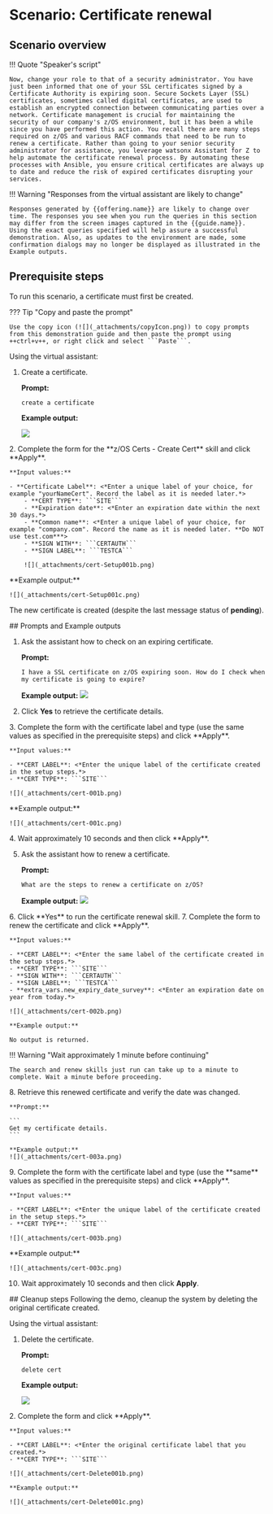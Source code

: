 # Scenario: Certificate renewal 
## Scenario overview
!!! Quote "Speaker's script"

    Now, change your role to that of a security administrator. You have just been informed that one of your SSL certificates signed by a Certificate Authority is expiring soon. Secure Sockets Layer (SSL) certificates, sometimes called digital certificates, are used to establish an encrypted connection between communicating parties over a network. Certificate management is crucial for maintaining the security of our company's z/OS environment, but it has been a while since you have performed this action. You recall there are many steps required on z/OS and various RACF commands that need to be run to renew a certificate. Rather than going to your senior security administrator for assistance, you leverage watsonx Assistant for Z to help automate the certificate renewal process. By automating these processes with Ansible, you ensure critical certificates are always up to date and reduce the risk of expired certificates disrupting your services.

!!! Warning "Responses from the virtual assistant are likely to change"

    Responses generated by {{offering.name}} are likely to change over time. The responses you see when you run the queries in this section may differ from the screen images captured in the {{guide.name}}. Using the exact queries specified will help assure a successful demonstration. Also, as updates to the environment are made, some confirmation dialogs may no longer be displayed as illustrated in the Example outputs.

<div style="page-break-after: always;"></div>

## Prerequisite steps
To run this scenario, a certificate must first be created. 

??? Tip "Copy and paste the prompt"

    Use the copy icon (![](_attachments/copyIcon.png)) to copy prompts from this demonstration guide and then paste the prompt using ++ctrl+v++, or right click and select ```Paste```.

Using the virtual assistant:

1. Create a certificate.
    
    **Prompt:**

    ```
    create a certificate
    ```
    **Example output:**

    ![](_attachments/cert-Setup001a.png)

<div style="page-break-after: always;"></div>
2. Complete the form for the **z/OS Certs - Create Cert** skill and click **Apply**.
  
    **Input values:**

    - **Certificate Label**: <*Enter a unique label of your choice, for example "yourNameCert". Record the label as it is needed later.*>
        - **CERT TYPE**: ```SITE```
        - **Expiration date**: <*Enter an expiration date within the next 30 days.*>
        - **Common name**: <*Enter a unique label of your choice, for example "company.com". Record the name as it is needed later. **Do NOT use test.com***>
        - **SIGN WITH**: ```CERTAUTH```
        - **SIGN LABEL**: ```TESTCA```   

        ![](_attachments/cert-Setup001b.png)
<div style="page-break-after: always;"></div>   
    **Example output:**
    
    ![](_attachments/cert-Setup001c.png)

The new certificate is created (despite the last message status of **pending**).

<div style="page-break-after: always;"></div>
## Prompts and Example outputs

1. Ask the assistant how to check on an expiring certificate.

    **Prompt:**

    ```
    I have a SSL certificate on z/OS expiring soon. How do I check when my certificate is going to expire?
    ```

    **Example output:**
    ![](_attachments/cert-001a.png)

2. Click **Yes** to retrieve the certificate details.
<div style="page-break-after: always;"></div>
3. Complete the form with the certificate label and type (use the same values as specified in the prerequisite steps) and click **Apply**.
 
    **Input values:**
   
    - **CERT LABEL**: <*Enter the unique label of the certificate created in the setup steps.*>
    - **CERT TYPE**: ```SITE```

    ![](_attachments/cert-001b.png)
<div style="page-break-after: always;"></div>
    **Example output:**
    
    ![](_attachments/cert-001c.png)
<div style="page-break-after: always;"></div>
4. Wait approximately 10 seconds and then click **Apply**.

5. Ask the assistant how to renew a certificate.

    **Prompt:**

    ```
    What are the steps to renew a certificate on z/OS?
    ```

    **Example output:**
    ![](_attachments/cert-002a.png)
<div style="page-break-after: always;"></div>
6. Click **Yes** to run the certificate renewal skill.
7. Complete the form to renew the certificate and click **Apply**.

    **Input values:**

    - **CERT LABEL**: <*Enter the same label of the certificate created in the setup steps.*>           
    - **CERT TYPE**: ```SITE```
    - **SIGN WITH**: ```CERTAUTH```
    - **SIGN LABEL**: ```TESTCA```
    - **extra_vars.new_expiry_date_survey**: <*Enter an expiration date on year from today.*>
    
    ![](_attachments/cert-002b.png)
 
    **Example output:**

    No output is returned.

!!! Warning "Wait approximately 1 minute before continuing"

    The search and renew skills just run can take up to a minute to complete. Wait a minute before proceeding.
<div style="page-break-after: always;"></div>
8. Retrieve this renewed certificate and verify the date was changed.
 
    **Prompt:**

    ```
    Get my certificate details.
    ```

    **Example output:**
    ![](_attachments/cert-003a.png)
<div style="page-break-after: always;"></div>
9. Complete the form with the certificate label and type (use the **same** values as specified in the prerequisite steps) and click **Apply**.
    
    **Input values:**
   
    - **CERT LABEL**: <*Enter the unique label of the certificate created in the setup steps.*>
    - **CERT TYPE**: ```SITE```

    ![](_attachments/cert-003b.png)
<div style="page-break-after: always;"></div>
    **Example output:**
    
    ![](_attachments/cert-003c.png)

10. Wait approximately 10 seconds and then click **Apply**.
<div style="page-break-after: always;"></div>
## Cleanup steps
Following the demo, cleanup the system by deleting the original certificate created.

Using the virtual assistant:

1. Delete the certificate.
  
    **Prompt:**

    ```
    delete cert
    ```

    **Example output:**

    ![](_attachments/cert-Delete001a.png)
<div style="page-break-after: always;"></div>
2. Complete the form and click **Apply**.
 
    **Input values:**

    - **CERT LABEL**: <*Enter the original certificate label that you created.*>
    - **CERT TYPE**: ```SITE```

    ![](_attachments/cert-Delete001b.png)

    **Example output:**
    
    ![](_attachments/cert-Delete001c.png)